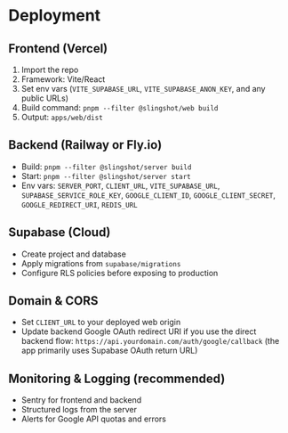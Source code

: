# Deployment

## Frontend (Vercel)
1. Import the repo
2. Framework: Vite/React
3. Set env vars (`VITE_SUPABASE_URL`, `VITE_SUPABASE_ANON_KEY`, and any public URLs)
4. Build command: `pnpm --filter @slingshot/web build`
5. Output: `apps/web/dist`

## Backend (Railway or Fly.io)
- Build: `pnpm --filter @slingshot/server build`
- Start: `pnpm --filter @slingshot/server start`
- Env vars: `SERVER_PORT`, `CLIENT_URL`, `VITE_SUPABASE_URL`, `SUPABASE_SERVICE_ROLE_KEY`, `GOOGLE_CLIENT_ID`, `GOOGLE_CLIENT_SECRET`, `GOOGLE_REDIRECT_URI`, `REDIS_URL`

## Supabase (Cloud)
- Create project and database
- Apply migrations from `supabase/migrations`
- Configure RLS policies before exposing to production

## Domain & CORS
- Set `CLIENT_URL` to your deployed web origin
- Update backend Google OAuth redirect URI if you use the direct backend flow: `https://api.yourdomain.com/auth/google/callback` (the app primarily uses Supabase OAuth return URL)

## Monitoring & Logging (recommended)
- Sentry for frontend and backend
- Structured logs from the server
- Alerts for Google API quotas and errors